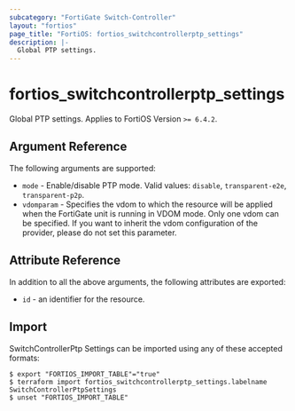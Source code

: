 ```yaml
---
subcategory: "FortiGate Switch-Controller"
layout: "fortios"
page_title: "FortiOS: fortios_switchcontrollerptp_settings"
description: |-
  Global PTP settings.
---
```


# fortios_switchcontrollerptp_settings
Global PTP settings. Applies to FortiOS Version `>= 6.4.2`.

## Argument Reference

The following arguments are supported:

* `mode` - Enable/disable PTP mode. Valid values: `disable`, `transparent-e2e`, `transparent-p2p`.
* `vdomparam` - Specifies the vdom to which the resource will be applied when the FortiGate unit is running in VDOM mode. Only one vdom can be specified. If you want to inherit the vdom configuration of the provider, please do not set this parameter.


## Attribute Reference

In addition to all the above arguments, the following attributes are exported:
* `id` - an identifier for the resource.

## Import

SwitchControllerPtp Settings can be imported using any of these accepted formats:
```
$ export "FORTIOS_IMPORT_TABLE"="true"
$ terraform import fortios_switchcontrollerptp_settings.labelname SwitchControllerPtpSettings
$ unset "FORTIOS_IMPORT_TABLE"
```

